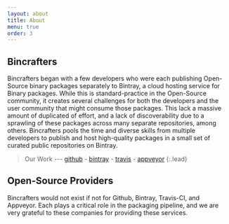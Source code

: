 ```yaml
---
layout: about
title: About
menu: true
order: 3
---
```


## Bincrafters
Bincrafters began with a few developers who were each publishing Open-Source binary packages separately to Bintray, a cloud hosting service for Binary packages. While this is standard-practice in the Open-Source community, it creates several challenges for both the developers and the user community that might consume those packages. This lack a massive amount of duplicated of effort, and a lack of discoverability due to a sprawling of these packages across many separate repositories, among others. Bincrafters pools the time and diverse skills from multiple developers to publish and host high-quality packages in a small set of curated public repositories on Bintray.

> Our Work --- [github](https://github.com/bincrafters) - [bintray](https://bintray.com/bincrafters) - [travis](https://travis-ci.org/bincrafters) - [appveyor](https://appveyor.com/bincrafters)
{:.lead}

## Open-Source Providers
Bincrafters would not exist if not for Github, Bintray, Travis-CI, and Appveyor. Each plays a critical role in the packaging pipeline, and we are very grateful to these companies for providing these services. 


